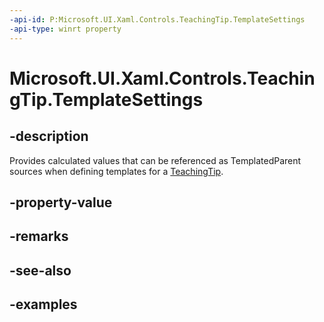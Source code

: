 ```yaml
---
-api-id: P:Microsoft.UI.Xaml.Controls.TeachingTip.TemplateSettings
-api-type: winrt property
---
```


# Microsoft.UI.Xaml.Controls.TeachingTip.TemplateSettings

<!--
public Microsoft.UI.Xaml.Controls.TeachingTipTemplateSettings TemplateSettings { get; }
-->

## -description

Provides calculated values that can be referenced as TemplatedParent sources when defining templates for a [TeachingTip](teachingtip.md).

## -property-value

## -remarks

## -see-also

## -examples

